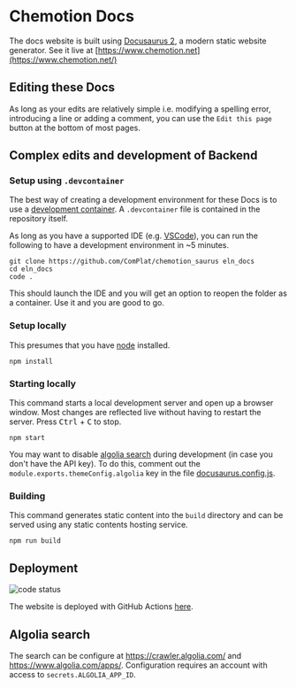 # Chemotion Docs

The docs website is built using [Docusaurus 2](https://v2.docusaurus.io/), a modern static website generator. See it live at [https://www.chemotion.net](https://www.chemotion.net/)

## Editing these Docs

As long as your edits are relatively simple i.e. modifying a spelling error, introducing a line or adding a comment, you can use the `Edit this page` button at the bottom of most pages.

## Complex edits and development of Backend

### Setup using `.devcontainer`

The best way of creating a development environment for these Docs is to use a [development container](https://containers.dev/). A `.devcontainer` file is contained in the repository itself.

As long as you have a supported IDE (e.g. [VSCode](https://code.visualstudio.com/)), you can run the following to have a development environment in ~5 minutes.

```shell
git clone https://github.com/ComPlat/chemotion_saurus eln_docs
cd eln_docs
code .
```

This should launch the IDE and you will get an option to reopen the folder as a container. Use it and you are good to go.

### Setup locally

This presumes that you have [node](https://nodejs.org/) installed.

```console
npm install
```

### Starting locally

This command starts a local development server and open up a browser window. Most changes are reflected live without having to restart the server. Press <kbd>Ctrl</kbd> + <kbd>C</kbd> to stop.

```console
npm start
```

You may want to disable [algolia search](https://docusaurus.io/docs/search#using-algolia-docsearch) during development (in case you don't have the API key). To do this, comment out the `module.exports.themeConfig.algolia` key in the file [docusaurus.config.js](docusaurus.config.js).

### Building

This command generates static content into the `build` directory and can be served using any static contents hosting service.

```console
npm run build
```

## Deployment

![code status](https://github.com/ComPlat/chemotion_saurus/actions/workflows/build.yml/badge.svg)

The website is deployed with GitHub Actions [here](https://github.com/ComPlat/chemotion_saurus/blob/aa6fe5cc1ade8517f855a7df1ef4f6d648c67f26/.github/workflows/build.yml#L40).

## Algolia search
The search can be configure at https://crawler.algolia.com/ and https://www.algolia.com/apps/.
Configuration requires an account with access to `secrets.ALGOLIA_APP_ID`.
